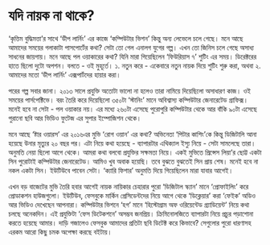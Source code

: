 # যদি নায়ক না থাকে?

‘কৃত্তিম বুদ্ধিমত্তা’র সাথে ‘ডীপ লার্নিং’ এর কাজে ‘কম্পিউটার ভিশন’ কিন্তু অন্য লেভেলে চলে গেছে। মনে আছে আমাদের সময়ের গলাকাটা পাসপোর্টের কথা? সেটা তো গেল এনালগ যুগের গল্প। এখন তো জিনিস চলে গেছে অসাধ্য সাধনের জায়গায়। মনে আছে পল ওয়াকারের কথা? যিনি মারা গিয়েছিলেন ‘ফিউরিয়াস ৭’ শুটিং এর সময়। ডিরেক্টরের হাতে ছিলো দুটো অপশন। বলতে - ওই মুহূর্তে। ১. নতুন করে - একেবারে নতুন নায়ক দিয়ে শুটিং শুরু করা, অথবা ২. আমাদের মতো ‘ডীপ লার্নিং’ এক্সপার্টদের হায়ার করা।

পরের গল্প সবার জানা। ২০১৩ সালে প্রযুক্তি অতোটা ভালো না হলেও তারা নামিয়ে দিয়েছিলো অসাধারণ কাজ। ওই সময়ের পার্সপেক্টিভে। বরং তৈরি করে দিয়েছিলো ৩৫০টা ‘স্টানিং’ মানে অবিশ্বাস্য কম্পিউটার জেনারেটেড গ্রাফিক্স। মনেই হবে না সেটা - পল ওয়াকার নয়। এর মধ্যে ২৬০টা এসেছে পুরোপুরি কম্পিউটার থেকে আর বাঁকি ৯০টা এসেছে পুরানো ছবি আর ভিডিও ফুটেজ এর সুপার ইম্পোজিশন থেকে।

মনে আছে ‘ষ্টার ওয়ারস’ এর ২০১৬এর মুভি ‘রোগ ওয়ান’ এর কথা? অভিনেতা ‘পিটার কাশিং’কে কিন্তু ডিজিটালি আনা হয়েছে উনার মৃত্যুর ২০ বছর পর। এটা নিয়ে কথা হয়েছে - ব্যাপারটার এথিক্যাল ইস্যু নিয়ে - সেটা সামলেছে তারা। অনুমতি নেয়া ছিলো আগে থেকে। আমরা কথা বলবো প্রযুক্তির সক্ষমতা নিয়ে। একই মুভিতে প্রিন্সেস লিয়া’র ছোট্ট একটা সিন পুরোটাই কম্পিউটার জেনারেটেড। আমিও খুব অবাক হয়েছি। তবে বুঝতে বুঝতেই সিন প্রায় শেষ। মনেই হবে না নকল একটা সিন। ইউটিউবে পাবেন সেটা। ‘ক্যারি ফিশার’ অনুমতি দিয়ে গিয়েছিলেন মারা যাবার আগেই।

এখন বড় বাজেটের মুভি তৈরি হবার আগেই নায়ক নায়িকার চেহারার পুরো ‘ডিজিটাল স্ক্যান’ মানে ‘প্রোফাইলিং’ করে প্রোডাকশন হাউজগুলো। ইউটিউব, ফেসবুকে মার্কিন প্রেসিডেন্টদের নিয়ে আগে থেকে ‘ডিক্লেয়ার’ করা ‘ফেইক’ অডিও আর ভিডিও দেখেছেন আপনারা। কম্পিউটার ভিশনে ‘হগ’ মানে ‘হিস্টোগ্রাম অফ ওরিয়েন্টেড গ্র্যাডিয়েন্ট’ নিয়ে কথা চলছে অনেকদিন। এই প্রযুক্তিটা ‘ফেস ডিটেকশনে’ অসম্ভব জনপ্রিয়। ক্রিমিনোলজিতে ব্যাপারটা নিয়ে প্রচুর পড়াশোনা করতে হয়েছে আমার। দাড়ি গজালেও ফেসবুক আমাদের প্রতিটা ছবি ডিটেক্ট করে কিভাবে? সেগুলোর পুরো ধারণাসহ এরকম আরো কিছু চমক অপেক্ষা করছে বইটায়।

